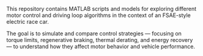 This repository contains MATLAB scripts and models for exploring different motor control and driving loop algorithms in the context of an FSAE-style electric race car.

The goal is to simulate and compare control strategies — focusing on torque limits, regenerative braking, thermal derating, and energy recovery — to understand how they affect motor behavior and vehicle performance.
